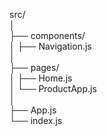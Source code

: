 src/  
│  
├── components/  
│ ├── Navigation.js  
│  
├── pages/  
│ ├── Home.js  
│ └── ProductApp.js  
│  
├── App.js  
└── index.js
